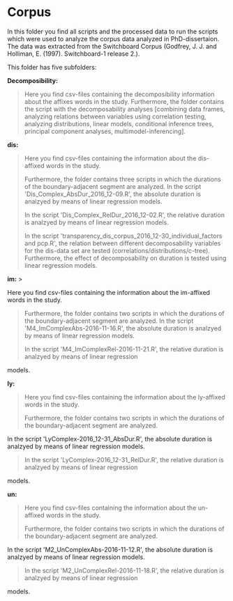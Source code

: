 # Corpus

In this folder you find all scripts and the processed data to run the scripts which were used to analyze the corpus data analyzed in 
PhD-dissertaion. The data was extracted from the Switchboard Corpus (Godfrey, J. J. and Holliman, E. (1997). Switchboard-1 release 2.).

This folder has five subfolders:

**Decomposibility:** 
><p> Here you find csv-files containing the decomposibility information about the affixes words in the study.
>Furthermore, the folder contains the script with the decomposability analyses [combining data frames, analyzing relations between variables using correlation testing, analyzing distributions, linear models, conditional inference trees, principal component analyses, multimodel-inferencing].


**dis:** 
><p> Here you find csv-files containing the information about the dis-affixed words in the study.
><p> Furthermore, the folder contains three scripts in which the durations of the boundary-adjacent segment are analyzed.
>In the script 'Dis_Complex_AbsDur_2016_12-09.R', the absolute duration is analzyed by means of linear regression models.
><p> In the script 'Dis_Complex_RelDur_2016_12-02.R', the relative duration is analzyed by means of linear regression models.
><p> In the script 'transparency_dis_corpus_2016_12-30_individual_factors and pcp.R', the relation between different decomposability variables for the dis-data set are tested (correlations/distributions/c-tree). Furthermore, the effect of decomposability on duration is tested using linear regression models.


**im:** ><p> Here you find csv-files containing the information about the im-affixed words in the study.
><p> Furthermore, the folder contains two scripts in which the durations of the boundary-adjacent segment are analyzed. In the script 'M4_ImComplexAbs-2016-11-16.R', the absolute duration is analzyed by means of linear regression models.
><p> In the script 'M4_ImComplexRel-2016-11-21.R', the relative duration is analzyed by means of linear regression
models.


**ly:** 
><p> Here you find csv-files containing the information about the ly-affixed words in the study.
><p> Furthermore, the folder contains two scripts in which the durations of the boundary-adjacent segment are analyzed.
In the script 'LyComplex-2016_12-31_AbsDur.R', the absolute duration is analzyed by means of linear regression
models.
><p> In the script 'LyComplex-2016_12-31_RelDur.R', the relative duration is analzyed by means of linear regression
models.

**un:** 
><p> Here you find csv-files containing the information about the un-affixed words in the study.
><p> Furthermore, the folder contains two scripts in which the durations of the boundary-adjacent segment are analyzed.
In the script 'M2_UnComplexAbs-2016-11-12.R', the absolute duration is analzyed by means of linear regression
models.
><p> In the script 'M2_UnComplexRel-2016-11-18.R', the relative duration is analzyed by means of linear regression
models.
